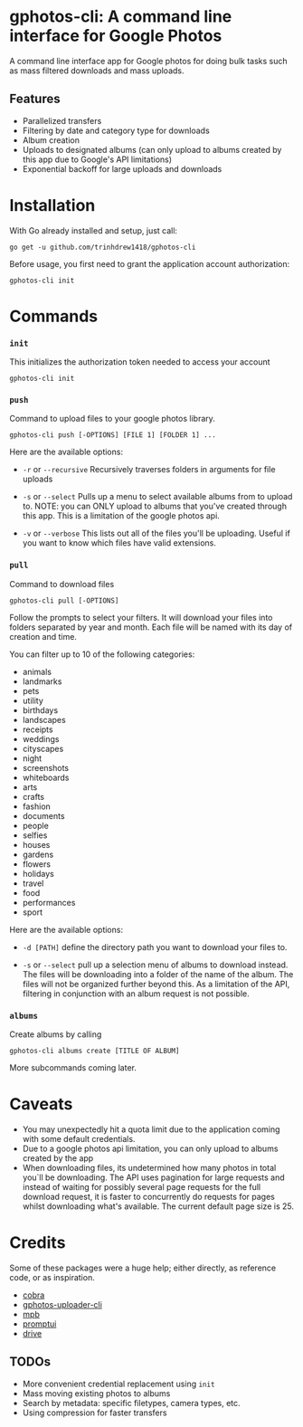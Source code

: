 # gphotos-cli: A command line interface for Google Photos

A command line interface app for Google photos for doing bulk tasks such as mass filtered downloads
and mass uploads.

## Features

* Parallelized transfers
* Filtering by date and category type for downloads
* Album creation
* Uploads to designated albums (can only upload to albums created by this app due to Google's API limitations)
* Exponential backoff for large uploads and downloads

# Installation

With Go already installed and setup, just call:

`go get -u github.com/trinhdrew1418/gphotos-cli`

Before usage, you first need to grant the application account authorization:

`gphotos-cli init`

# Commands
### `init`

This initializes the authorization token needed to access your account

`gphotos-cli init`

### `push`

Command to upload files to your google photos library.

`gphotos-cli push [-OPTIONS] [FILE 1] [FOLDER 1] ...`

Here are the available options:

* `-r` or `--recursive`
    Recursively traverses folders in arguments for file uploads

* `-s` or `--select`
    Pulls up a menu to select available albums from to upload to. NOTE: you can ONLY upload to
    albums that you've created through this app. This is a limitation of the google photos api.

* `-v` or `--verbose`
    This lists out all of the files you'll be uploading. Useful if you want to know which files have
    valid extensions.

### `pull`

Command to download files

`gphotos-cli pull [-OPTIONS]`

Follow the prompts to select your filters. It will download your files into folders separated by year and month. Each
file will be named with its day of creation and time.

You can filter up to 10 of the following categories:

* animals
* landmarks
* pets
* utility
* birthdays
* landscapes
* receipts
* weddings
* cityscapes
* night
* screenshots
* whiteboards
* arts
* crafts
* fashion
* documents
* people
* selfies
* houses
* gardens
* flowers
* holidays
* travel
* food
* performances
* sport

Here are the available options:

* `-d [PATH]`
    define the directory path you want to download your files to.
    
* `-s` or `--select`
    pull up a selection menu of albums to download instead. The files will be downloading
    into a folder of the name of the album. The files will not be organized further beyond
    this. As a limitation of the API, filtering in conjunction with an album request is 
    not possible.

### `albums`

Create albums by calling

`gphotos-cli albums create [TITLE OF ALBUM]`

More subcommands coming later.

# Caveats

* You may unexpectedly hit a quota limit due to the application coming with some default credentials.
* Due to a google photos api limitation, you can only upload to albums created by the app
* When downloading files, its undetermined how many photos in total you`ll be downloading. The API uses pagination for large
requests and instead of waiting for possibly several page requests for the full download request, it is faster to
concurrently do requests for pages whilst downloading what's available. The current default page size is 25.

# Credits
Some of these packages were a huge help; either directly, as reference code, or as inspiration.

* [cobra](https://github.com/spf13/cobra)
* [gphotos-uploader-cli](https://github.com/nmrshll/gphotos-uploader-cli)
* [mpb](https://github.com/vbauerster/mpb)
* [promptui](https://github.com/manifoldco/promptui)
* [drive](https://github.com/odeke-em/drive)


## TODOs

* More convenient credential replacement using `init`
* Mass moving existing photos to albums
* Search by metadata: specific filetypes, camera types, etc.
* Using compression for faster transfers
